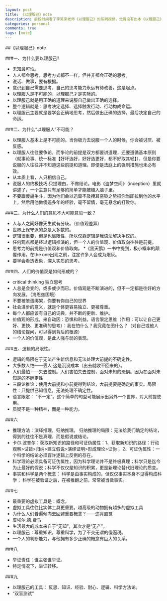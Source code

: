 ```yaml
---
layout: post
title: 《以理服己》note
description: 前段时间看了李笑来老师《以理服己》的系列视频，觉得没有出本《以理服己》的书实在可惜，索性自己做了个简单的笔记。
categories: personal
comments: true
tags: [note]
---
```






##《以理服己》note


###一、为什么要以理服己?

* 无知最可怕。
* 人人都会思考，思考方式都不一样，但并非都会正确的思考。
* 说话、做事，要有根据。
* 意识到自己需要思考，自己的思考能力永远有待改善，这是起点。
* 以理服人是不可能的，以理服己才是实际的。
* 以理服己就是用正确的道理来说服自己做出正确的选择。
* 整个逻辑就是：思考决定选择、选择触发行动、行动构成命运。
* 以理服己主要就是要学会正确地思考，然后做出正确的选择，最后决定自己的命运。


###二、为什么“以理服人”不可能？

* 以理服人基本上是不可能的。当你极力去说服一个人的时候，你会被讨厌、被反感。
* 以理服人往往要争论，而争论的前提是双方都要讲道理，还要遵循基本原则（就事论事、统一标准【好坏选好，好好选更好，都不好取其轻】），但是你要说服的人往往并不知道这些前提和道理。即便是法庭上的强制措施也未必有效。
* 从本质上看，人只相信自己。
* 说服人的终极技巧:只提理由，不做结论。电影《盗梦空间》（inception）里就讲述了，一个主意只有足够的简单才能被植入脑子里。
* 不要跟傻逼争斗，因为他们会以迅雷不及掩耳盗铃之势把你当即拉到他的水平上，然后用他做傻逼多年的经验，毫不留情，毫无悬念的打败你。


###三、为什么人们的意见不大可能意见一致？

* 人与人之间好像天生就有分歧。（价值观差异）
* 世界上保守派的总是大多数的。
* 逻辑很重要，但是也局限性，所以仅靠逻辑是我语法解决争议的。
* 任何观点都是经过逻辑推演的，但一个人的价值观、价值取向往往是前提。
* 思考力的前提是价值观和价值取向。
*《黑天鹅》一书中提到，极小概率的颠覆作用。在the one出现之前，注定许多人会成为炮灰。
* 要学会看透表象，深入实质的思考。


###四、人们的价值观是如何形成的？

* critical thinking 独立思考
* 人总是会变的，或多或少而已。价值观是不断演进的，但不一定都是往好的方向发展。（海恩兹困境）
* 不要被笨蛋绑架，你要有你自己的世界
* 社会进步的意义，就是个体更容易独立、更被尊重。
* 每个人都应该有自己的词典，并不断的更新、维护。
* 价值观的形成，来自动因：恐惧和利益。语言限定思维（作用：可以让自己更好、更快、更准确的思考）：我在怕什么？我究竟在图什么？（对自己或他人的结论提问，可以得到背后的根源）
* 一个人的价值观，是此人强与弱的表现。


###五、逻辑的局限性。

* 逻辑的局限在于无法产生新信息和无法处理大前提的不确定性。
* 大多数人怕——丢人    这是沉没成本（出去就收不回来的）。
* 人们最怕——失去控制。人们害怕失去控制，面对未知的恐惧。因为在面对未知是的不确定性
* 三段论推论：使用大前提和小前提得到结论，大前提要是确定的事实。局限性：只提供已知信息，无法处理不确定性。
* 语言限定： “不一定”。这个简单的句型可能展示出另外一个世界，对大前提使用。
* 质疑不是一种精神，而是一种能力。


###六

* 推理方法：演绎推理，归纳推理。
归纳推理的局限：无法给我们确定的结论，得到的往往不是真理，而是假说或结论。
* 卡尔.波普尔：获取新知识的路径和可证伪属性：1、获取新知识的路径：行动观察>试错>归纳>建立假说>演绎证明>形成理论>证伪；
2、可证伪属性：一个科学的结论必须容许逻辑上反例的存在。
* 科学理论必须具备可证伪属性，因为科学理论并不是终极真理；科学只是迄今为止最好的假说；科学不仅仅是知识的积累，更是新理论替代旧理论的质变。
* 事实和科学是两个概念：
科学是由事实构成的，但仅仅事实本身不见得构成科学；
科学在被验证之后，在被推翻之前，常常被当做事实。



###七

* 最重要的虚拟工具是：概念。
* 虚拟工具往往比实体工具更重要。越高级的动物拥有越多的虚拟工具
* 为什么人们普遍倾向去回避重要概念？——违背直觉
* 皮埃尔.德.费马
* 生活最大的成本来自于“无知”，其次才是“无产”。
* 以理服己：尊重知识，尊重科学，为了不交无谓的傻逼税。
* 一个人的判断能力，与他拥有多少正确的概念有巨大的关系。


###八

* 举证责任：谁主张谁举证。
* 特定情况下，举证转移。


###九

* 以理服己的工具：  反思、知识、经验、耐心、逻辑、科学方法论。
* “双盲测试”

